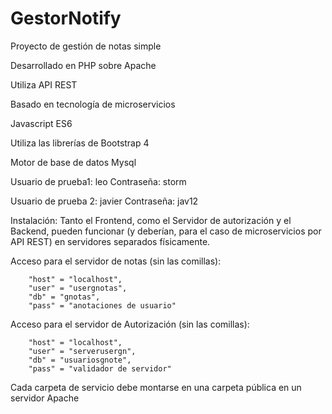 # GestorNotify
Proyecto de gestión de notas simple

Desarrollado en PHP sobre Apache

Utiliza API REST

Basado en tecnología de microservicios

Javascript ES6

Utiliza las librerías de Bootstrap 4

Motor de base de datos Mysql

Usuario de prueba1: leo 
Contraseña: storm

Usuario de prueba 2: javier
Contraseña: jav12

Instalación:
Tanto el Frontend, como el Servidor de autorización y el Backend, pueden funcionar (y deberían, para el caso de microservicios por API REST) en servidores separados físicamente.

Acceso para el servidor de notas (sin las comillas):

        "host" = "localhost",
        "user" = "usergnotas",
        "db" = "gnotas",
        "pass" = "anotaciones de usuario"

Acceso para el servidor de Autorización (sin las comillas):

        "host" = "localhost",
        "user" = "serverusergn",
        "db" = "usuariosgnote",
        "pass" = "validador de servidor"

Cada carpeta de servicio debe montarse en una carpeta pública en un servidor Apache 
